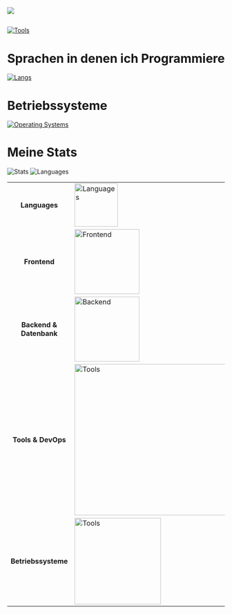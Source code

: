 <img src="https://lanyard.cnrad.dev/api/1109703232047034429">

## 
[![Tools](https://skillicons.dev/icons?i=cloudflare,pycharm,phpstorm,discord,instagram,gmail,github,bots,docker,vscode,webstorm,notion,grafana,figma,nginx&perline=8)](https://robinde.tech)
# Sprachen in denen ich Programmiere
[![Langs](https://skillicons.dev/icons?i=html,css,js,bash,py,md,mysql,powershell&perline=8)](https://robinde.tech)
# Betriebssysteme
[![Operating Systems](https://skillicons.dev/icons?i=linux,ubuntu,windows&perline=12)](https://robinde.tech)

# Meine Stats
![Stats](https://github-readme-stats.vercel.app/api?username=robinde0&theme=tokyonight&show_icons=true)
![Languages](https://github-readme-stats.vercel.app/api/top-langs/?username=robinde0&theme=tokyonight&show_icons=true)


<div align="center">
  <table>
    <tr>
      <td align="center"><b>Languages</b></td>
      <td align="left"><img src="https://skillicons.dev/icons?i=python,js" width=100" alt="Languages"></td>
    </tr>
    <tr>
      <td align="center"><b>Frontend</b></td>
      <td align="left"><img src="https://skillicons.dev/icons?i=html,css,md" width="150" alt="Frontend"></td>
    </tr>
    <tr>
      <td align="center"><b>Backend & Datenbank</b></td>
      <td align="left"><img src="https://skillicons.dev/icons?i=discord,bots,mysql" width="150" alt="Backend"></td>
    </tr>
    <tr>
      <td align="center"><b>Tools & DevOps</b></td>
      <td align="left"><img src="https://skillicons.dev/icons?i=git,github,cloudflare,vscode,idea,pycharm,webstorm" width="350" alt="Tools"></td>
    </tr>
    <tr>
      <td align="center"><b>Betriebssysteme</b></td>
      <td align="left"><img src="https://skillicons.dev/icons?i=windows,linux,ubuntu,debian" width="200" alt="Tools"></td>
    </tr>
  </table>
</div>

